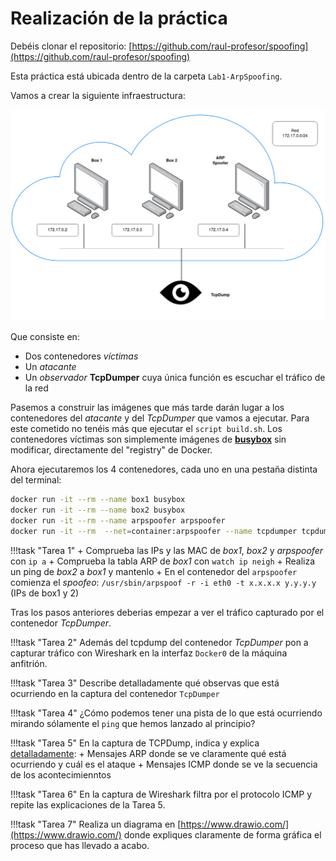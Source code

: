 # Realización de la práctica

Debéis clonar el repositorio: [https://github.com/raul-profesor/spoofing](https://github.com/raul-profesor/spoofing)

Esta práctica está ubicada dentro de la carpeta `Lab1-ArpSpoofing`.

Vamos a crear la siguiente infraestructura:

![](./img/arp_spoofing.png)

Que consiste en:

+ Dos contenedores *víctimas*
+ Un *atacante*
+ Un *observador* **TcpDumper** cuya única función es escuchar el tráfico de la red

Pasemos a construir las imágenes que más tarde darán lugar a los contenedores del *atacante* y del *TcpDumper* que vamos a ejecutar. Para este cometido no tenéis más que ejecutar el `script build.sh`.
Los contenedores víctimas son simplemente imágenes de [**busybox**](https://unpocodejava.com/2021/11/18/queesbusybox/) sin modificar, directamente del "registry" de Docker.

Ahora ejecutaremos los 4 contenedores, cada uno en una pestaña distinta del terminal:

```bash
docker run -it --rm --name box1 busybox
docker run -it --rm --name box2 busybox
docker run -it --rm --name arpspoofer arpspoofer
docker run -it --rm  --net=container:arpspoofer --name tcpdumper tcpdumper
```

!!!task "Tarea 1"
    + Comprueba las IPs y las MAC de *box1*, *box2* y *arpspoofer* con `ip a`
    + Comprueba la tabla ARP de *box1* con `watch ip neigh`
    + Realiza un ping de *box2* a *box1* y mantenlo
    + En el contenedor del `arpspoofer` comienza el *spoofeo*: `/usr/sbin/arpspoof -r -i eth0 -t x.x.x.x y.y.y.y` (IPs de box1 y 2)

Tras los pasos anteriores deberias empezar a ver el tráfico capturado por el contenedor *TcpDumper*.

!!!task "Tarea 2"
    Además del tcpdump del contenedor *TcpDumper* pon a capturar tráfico con Wireshark en la interfaz `Docker0` de la máquina anfitrión.

!!!task "Tarea 3"
    Describe detalladamente qué observas que está ocurriendo en la captura del contenedor `TcpDumper`

!!!task "Tarea 4"
    ¿Cómo podemos tener una pista de lo que está ocurriendo mirando sólamente el `ping` que hemos lanzado al principio?

!!!task "Tarea 5"
    En la captura de TCPDump, indica y explica <u>detalladamente</u>:
        + Mensajes ARP donde se ve claramente qué está ocurriendo y cuál es el ataque
        + Mensajes ICMP donde se ve la secuencia de los acontecimienntos 

!!!task "Tarea 6"
    En la captura de Wireshark filtra por el protocolo ICMP y repite las explicaciones de la Tarea 5.

!!!task "Tarea 7"
        Realiza un diagrama en [https://www.drawio.com/](https://www.drawio.com/) donde expliques claramente de forma gráfica el proceso que has llevado a acabo.
